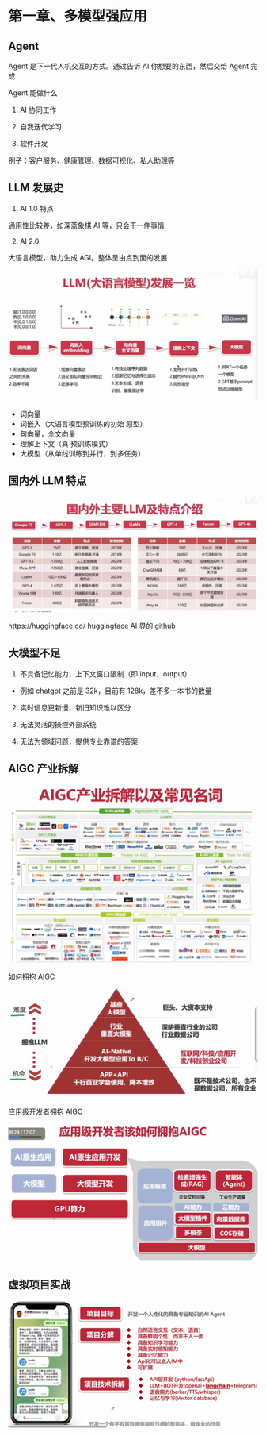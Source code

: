 # 第一章、多模型强应用

## Agent

Agent 是下一代人机交互的方式。通过告诉 AI 你想要的东西，然后交给 Agent 完成

Agent 能做什么

1. AI 协同工作

2. 自我迭代学习

3. 软件开发

例子：客户服务、健康管理、数据可视化、私人助理等

## LLM 发展史

1. AI 1.0 特点

通用性比较差，如深蓝象棋 AI 等，只会干一件事情

2. AI 2.0

大语言模型，助力生成 AGI。整体呈由点到面的发展

![alt text](./images/image3.png)

- 词向量
- 词嵌入（大语言模型预训练的初始 原型）
- 句向量，全文向量
- 理解上下文（真 预训练模式）
- 大模型（从单线训练到并行，到多任务）

## 国内外 LLM 特点

![alt text](./images/image4.png)

https://huggingface.co/ huggingface AI 界的 github

## 大模型不足

1. 不具备记忆能力，上下文窗口限制（即 input，output）

- 例如 chatgpt 之前是 32k，目前有 128k，差不多一本书的数量

2. 实时信息更新慢，新旧知识难以区分

3. 无法灵活的操控外部系统

4. 无法为领域问题，提供专业靠谱的答案

## AIGC 产业拆解

![alt text](./images/AIGChangye.png)

如何拥抱 AIGC

![alt text](./images/aigcjihui.png)

应用级开发者拥抱 AIGC

![alt text](./images/aiyingyongji.png)


## 虚拟项目实战

![alt text](./images/xunixiangmua.png)
